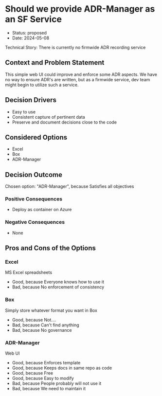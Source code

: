 # Should we provide ADR-Manager as an SF Service

* Status: proposed
* Date: 2024-05-08

Technical Story: There is currently no firmwide ADR recording service

## Context and Problem Statement

This simple web UI could improve and enforce some ADR aspects. We have no way to ensure ADR's are written, but as a firmwide service, dev team might begin to utilize such a service.

## Decision Drivers

* Easy to use
* Consistent capture of pertinent data
* Preserve and document decisions close to the code

## Considered Options

* Excel
* Box
* ADR-Manager

## Decision Outcome

Chosen option: "ADR-Manager", because Satisfies all objectives

### Positive Consequences

* Deploy as container on Azure

### Negative Consequences

* None

## Pros and Cons of the Options

### Excel

MS Excel spreadsheets

* Good, because Everyone knows how to use it
* Bad, because No enforcement of consistency

### Box

Simply store whatever format you want in Box

* Good, because Not....
* Bad, because Can't find anything
* Bad, because No governance

### ADR-Manager

Web UI

* Good, because Enforces template
* Good, because Keeps docs in same repo as code
* Good, because Free
* Good, because Easy to modify
* Bad, because People probably will not use it
* Bad, because We need to maintain it
